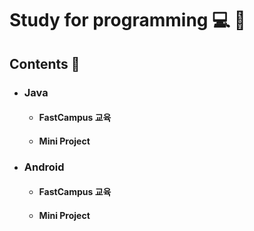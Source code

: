# Study for programming :computer: :memo:

## Contents :open_file_folder:

- ### Java
  - #### FastCampus 교육
  - #### Mini Project

- ### Android
  - #### FastCampus 교육
  - #### Mini Project
